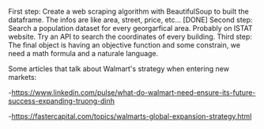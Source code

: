 First step: Create a web scraping algorithm with BeautifulSoup to built the dataframe. The infos are like area, street, price, etc... [DONE]
Second step: Search a population dataset for every georgarfical area. Probably on ISTAT website. Try an API to search the coordinates of every building.
Third step: The final object is having an objective function and some constrain, we need a math formula and a naturale language. 


Some articles that talk about Walmart's strategy when entering new markets:

-https://www.linkedin.com/pulse/what-do-walmart-need-ensure-its-future-success-expanding-truong-dinh

-https://fastercapital.com/topics/walmarts-global-expansion-strategy.html
